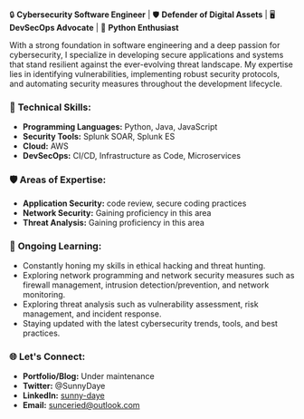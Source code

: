 🔒 **Cybersecurity Software Engineer** | 🛡️ **Defender of Digital Assets** | 🖥️ **DevSecOps Advocate** | 🐍 **Python Enthusiast**

With a strong foundation in software engineering and a deep passion for cybersecurity, I specialize in developing secure applications and systems that stand resilient against the ever-evolving threat landscape. My expertise lies in identifying vulnerabilities, implementing robust security protocols, and automating security measures throughout the development lifecycle.

### 🧰 **Technical Skills:**
- **Programming Languages:** Python, Java, JavaScript
- **Security Tools:** Splunk SOAR, Splunk ES
- **Cloud:** AWS
- **DevSecOps:** CI/CD, Infrastructure as Code, Microservices

### 🛡️ **Areas of Expertise:**
- **Application Security:** code review, secure coding practices
- **Network Security:** Gaining proficiency in this area
- **Threat Analysis:** Gaining proficiency in this area

### 🌱 **Ongoing Learning:**
- Constantly honing my skills in ethical hacking and threat hunting.
- Exploring network programming and network security measures such as firewall management, intrusion detection/prevention, and network monitoring.
- Exploring threat analysis such as vulnerability assessment, risk management, and incident response.
- Staying updated with the latest cybersecurity trends, tools, and best practices.

### 🌐 **Let's Connect:**
- **Portfolio/Blog:** Under maintenance
- **Twitter:** @SunnyDaye
- **LinkedIn:** [sunny-daye]([sunny-daye](https://www.linkedin.com/in/sunny-daye/))
- **Email:** sunceried@outlook.com
